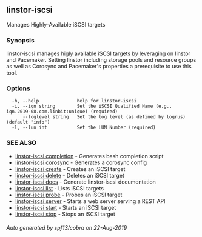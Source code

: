 ## linstor-iscsi

Manages Highly-Available iSCSI targets

### Synopsis

linstor-iscsi manages higly available iSCSI targets by leveraging on linstor
and Pacemaker. Setting linstor including storage pools and resource groups
as well as Corosync and Pacemaker's properties a prerequisite to use this tool.

### Options

```
  -h, --help              help for linstor-iscsi
  -i, --iqn string        Set the iSCSI Qualified Name (e.g., iqn.2019-08.com.linbit:unique) (required)
      --loglevel string   Set the log level (as defined by logrus) (default "info")
  -l, --lun int           Set the LUN Number (required)
```

### SEE ALSO

* [linstor-iscsi completion](linstor-iscsi_completion.md)	 - Generates bash completion script
* [linstor-iscsi corosync](linstor-iscsi_corosync.md)	 - Generates a corosync config
* [linstor-iscsi create](linstor-iscsi_create.md)	 - Creates an iSCSI target
* [linstor-iscsi delete](linstor-iscsi_delete.md)	 - Deletes an iSCSI target
* [linstor-iscsi docs](linstor-iscsi_docs.md)	 - Generate linstor-iscsi documentation
* [linstor-iscsi list](linstor-iscsi_list.md)	 - Lists iSCSI targets
* [linstor-iscsi probe](linstor-iscsi_probe.md)	 - Probes an iSCSI target
* [linstor-iscsi server](linstor-iscsi_server.md)	 - Starts a web server serving a REST API
* [linstor-iscsi start](linstor-iscsi_start.md)	 - Starts an iSCSI target
* [linstor-iscsi stop](linstor-iscsi_stop.md)	 - Stops an iSCSI target

###### Auto generated by spf13/cobra on 22-Aug-2019
